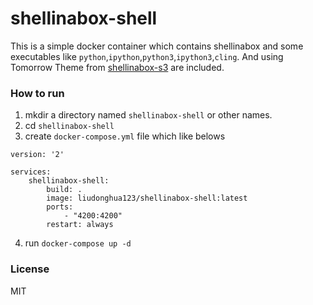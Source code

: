 # shellinabox-shell

This is a simple docker container which contains shellinabox and some executables like `python`,`ipython`,`python3`,`ipython3`,`cling`. And using Tomorrow Theme from [shellinabox-s3](https://github.com/sevenissimo/shellinabox-s3) are included.

### How to run

1. mkdir a directory named `shellinabox-shell` or other names.
2. cd `shellinabox-shell`
3. create `docker-compose.yml` file which like belows
```
version: '2'

services:
    shellinabox-shell:
        build: .
        image: liudonghua123/shellinabox-shell:latest
        ports:
            - "4200:4200"
        restart: always
```
4. run `docker-compose up -d`

### License

MIT
